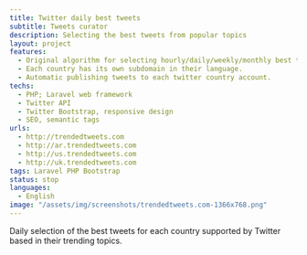 ```yaml
---
title: Twitter daily best tweets
subtitle: Tweets curator
description: Selecting the best tweets from popular topics
layout: project
features:
  - Original algorithm for selecting hourly/daily/weekly/monthly best tweets.
  - Each country has its own subdomain in their language.
  - Automatic publishing tweets to each twitter country account.
techs:
  - PHP; Laravel web framework
  - Twitter API
  - Twitter Bootstrap, responsive design
  - SEO, semantic tags
urls:
  - http://trendedtweets.com
  - http://ar.trendedtweets.com
  - http://us.trendedtweets.com
  - http://uk.trendedtweets.com
tags: Laravel PHP Bootstrap
status: stop
languages:
  - English
image: "/assets/img/screenshots/trendedtweets.com-1366x768.png"
---
```


Daily selection of the best tweets for each country supported by Twitter based in their trending topics.
